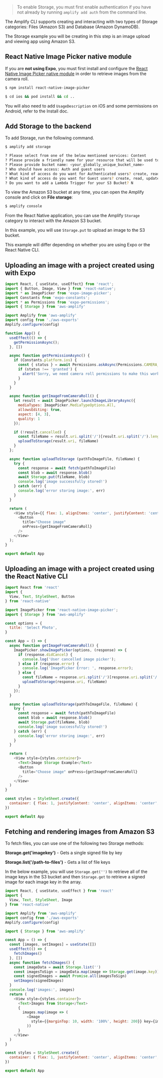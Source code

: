 > To enable Storage, you must first enable authentication if you have not already by running `amplify add auth` from the command line.

The Amplify CLI supports creating and interacting with two types of Storage categories: Files (Amazon S3) and Database (Amazon DynamoDB).

The Storage example you will be creating in this step is an image upload and viewing app using Amazon S3.

## React Native Image Picker native module

If you are __not using Expo__, you must first install and configure the [React Native Image Picker native module](https://github.com/react-native-community/react-native-image-picker) in order to retrieve images from the camera roll.


```sh
$ npm install react-native-image-picker

$ cd ios && pod install && cd ..
```

You will also need to add `UsageDescription` on iOS and some permissions on Android, refer to the Install doc.

## Add Storage to the backend

To add Storage, run the following command.

```sh
$ amplify add storage

? Please select from one of the below mentioned services: Content
? Please provide a friendly name for your resource that will be used to label this category in the project: <your_resource_name>
? Please provide bucket name: <your_globally_unique_bucket_name>
? Who should have access: Auth and guest users
? What kind of access do you want for Authenticated users? create, read, update, delete
? What kind of access do you want for Guest users? create, read, update, delete
? Do you want to add a Lambda Trigger for your S3 Bucket? N
```

To view the Amazon S3 bucket at any time, you can open the Amplify console and click on __File storage__:

```sh
$ amplify console
```

From the React Native application, you can use the Amplify `Storage` category to interact with the Amazon S3 bucket.

In this example, you will use `Storage.put` to upload an image to the S3 bucket.

This example will differ depending on whether you are using Expo or the React Native CLI.

## Uploading an image with a project created using with Expo

```javascript
import React, { useState, useEffect} from 'react';
import { Button, Image, View } from 'react-native';
import * as ImagePicker from 'expo-image-picker';
import Constants from 'expo-constants';
import * as Permissions from 'expo-permissions';
import { Storage } from 'aws-amplify'

import Amplify from 'aws-amplify'
import config from './aws-exports'
Amplify.configure(config)

function App() {
  useEffect(() => {
    getPermissionAsync();
  }, [])

  async function getPermissionAsync() {
    if (Constants.platform.ios) {
      const { status } = await Permissions.askAsync(Permissions.CAMERA_ROLL);
      if (status !== 'granted') {
        alert('Sorry, we need camera roll permissions to make this work!');
      }
    }
  }

  async function getImageFromCameraRoll() {
    let result = await ImagePicker.launchImageLibraryAsync({
      mediaTypes: ImagePicker.MediaTypeOptions.All,
      allowsEditing: true,
      aspect: [4, 3],
      quality: 1
    });

    if (!result.cancelled) {
      const fileName = result.uri.split('/')[result.uri.split('/').length - 1]
      uploadToStorage(result.uri, fileName)
    }
  };

  async function uploadToStorage (pathToImageFile, fileName) {
    try {
      const response = await fetch(pathToImageFile)
      const blob = await response.blob()
      await Storage.put(fileName, blob)
      console.log('image successfully stored!')
    } catch (err) {
      console.log('error storing image:', err)
    }
  }

  return (
    <View style={{ flex: 1, alignItems: 'center', justifyContent: 'center' }}>
      <Button
        title="Choose image"
        onPress={getImageFromCameraRoll}
      />
    </View>
  );
}

export default App
```

## Uploading an image with a project created using the React Native CLI

```javascript
import React from 'react'
import {
  View, Text, StyleSheet, Button
} from 'react-native'

import ImagePicker from 'react-native-image-picker';
import { Storage } from 'aws-amplify'

const options = {
  title: 'Select Photo',
}

const App = () => {
  async function getImageFromCameraRoll() {
    ImagePicker.showImagePicker(options, (response) => {    
      if (response.didCancel) {
        console.log('User cancelled image picker');
      } else if (response.error) {
        console.log('ImagePicker Error: ', response.error);
      } else {
        const fileName = response.uri.split('/')[response.uri.split('/').length - 1]
        uploadToStorage(response.uri, fileName)
      }
    });
  }

  async function uploadToStorage(pathToImageFile, fileName) {
    try {
      const response = await fetch(pathToImageFile)
      const blob = await response.blob()
      await Storage.put(fileName, blob)
      console.log('image successfully stored!')
    } catch (err) {
      console.log('error storing image:', err)
    }
  }

  return (
    <View style={styles.container}>
      <Text>Image Storage Example</Text>
      <Button
        title="Choose image" onPress={getImageFromCameraRoll}
      />
    </View>
  )
}

const styles = StyleSheet.create({
  container: { flex: 1, justifyContent: 'center', alignItems: 'center', padding: 20 },
})

export default App
```

## Fetching and rendering images from Amazon S3

To fetch files, you can use one of the following two Storage methods:

__Storage.get('imagekey')__ - Gets a single signed file by key

__Storage.list('/path-to-files')__ - Gets a list of file keys

In the below example, you will use `Storage.get('')` to retrieve all of the image keys in the S3 bucket and then `Storage.get` to retrieve a signed image for each image key in the array.

```javascript
import React, { useState, useEffect } from 'react'
import {
  View, Text, StyleSheet, Image
} from 'react-native'

import Amplify from 'aws-amplify'
import config from './aws-exports'
Amplify.configure(config)

import { Storage } from 'aws-amplify'

const App = () => {
  const [images, setImages] = useState([])
  useEffect(() => {
    fetchImages()
  }, [])
  async function fetchImages() {
    const imageData = await Storage.list('')
    const imagesToSign = imageData.map(image => Storage.get(image.key))
    const signedImages = await Promise.all(imagesToSign)
    setImages(signedImages)
  }
  console.log('images:', images)
  return (
    <View style={styles.container}>
      <Text>Images from Storage</Text>
      {
        images.map(image => (
          <Image
            style={{marginTop: 10, width: '100%', height: 200}} key={image} source={{uri: image}} />
          ))
      }
    </View>
  )
}

const styles = StyleSheet.create({
  container: { flex: 1, justifyContent: 'center', alignItems: 'center', padding: 20 }
})

export default App
```